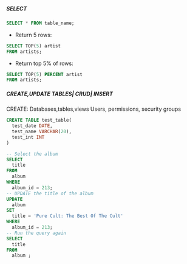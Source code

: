 ##### SELECT
```sql
SELECT * FROM table_name;
```

- Return 5 rows:
```sql
SELECT TOP(5) artist
FROM artists;
```
- Return top 5% of rows:
```sql
SELECT TOP(5) PERCENT artist
FROM artists;
```

##### CREATE,UPDATE TABLES| CRUD| INSERT
CREATE:
Databases,tables,views
Users, permissions, security groups
```sql
CREATE TABLE test_table(
  test_date DATE, 
  test_name VARCHAR(20), 
  test_int INT
)
```
```sql
-- Select the album
SELECT 
  title 
FROM 
  album 
WHERE 
  album_id = 213;
-- UPDATE the title of the album
UPDATE 
  album 
SET 
  title = 'Pure Cult: The Best Of The Cult' 
WHERE 
  album_id = 213;
-- Run the query again
SELECT 
  title 
FROM 
  album ;
```


